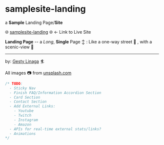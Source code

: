 # samplesite-landing
a **Sample** Landing Page/**Site**

🌐 [samplesite-landing](https://gesty.dev/samplesite-landing) 🌐 <- Link to Live Site

**Landing Page** -- a *Long*, **Single** Page ↕️ : Like a one-way street 🚗 , with a scenic-view 🌄

---
by: [Gesty Linaga](https://gesty.dev) 🏄

All images 📷 from [unsplash.com](https://unsplash.com)

```javascript
/* TODO:
  - Sticky Nav
  - Finish FAQ/Information Accordion Section
  - Card Section
  - Contact Section
  - Add External Links:
    - Youtube
    - Twitch
    - Instagram
    - Amazon
  - APIs for real-time external stats/links?
  - Animations
*/
```
